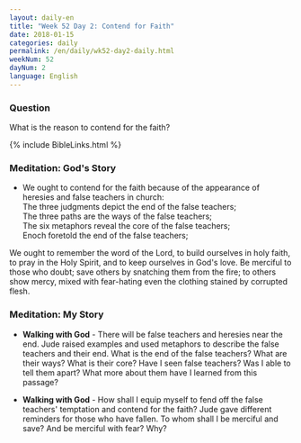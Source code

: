 ```yaml
---
layout: daily-en
title: "Week 52 Day 2: Contend for Faith"
date: 2018-01-15 
categories: daily
permalink: /en/daily/wk52-day2-daily.html
weekNum: 52
dayNum: 2
language: English
---
```


### Question     
What is the reason to contend for the faith?

{% include BibleLinks.html %} 

### Meditation: God's Story   
+ We ought to contend for the faith because of the appearance of heresies and false teachers in church:   
The three judgments depict the end of the false teachers;  
The three paths are the ways of the false teachers;  
The six metaphors reveal the core of the false teachers;  
Enoch foretold the end of the false teachers;  

We ought to remember the word of the Lord, to build ourselves in holy faith, to pray in the Holy Spirit, and to keep ourselves in God's love. Be merciful to those who doubt; save others by snatching them from the fire; to others show mercy, mixed with fear-hating even the clothing stained by corrupted flesh.

### Meditation: My Story   
+ **Walking with God** - There will be false teachers and heresies near the end. Jude raised examples and used metaphors to describe the false teachers and their end. What is the end of the false teachers? What are their ways? What is their core? Have I seen false teachers? Was I able to tell them apart? What more about them have I learned from this passage? 

+ **Walking with God** - How shall I equip myself to fend off the false teachers' temptation and contend for the faith? Jude gave different reminders for those who have fallen. To whom shall I be merciful and save? And be merciful with fear? Why? 


